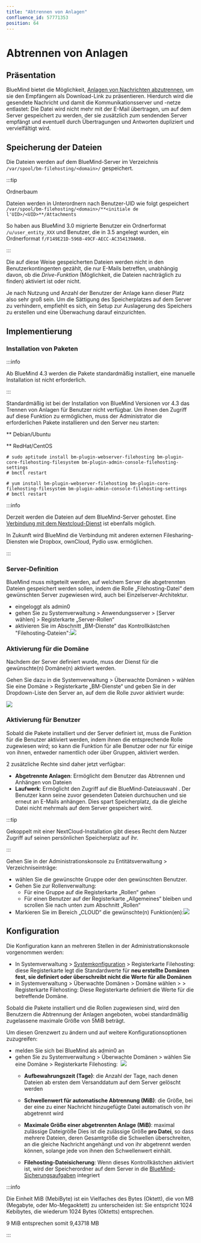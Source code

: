 ```yaml
---
title: "Abtrennen von Anlagen"
confluence_id: 57771353
position: 64
---
```

# Abtrennen von Anlagen


## Präsentation

BlueMind bietet die Möglichkeit, [Anlagen von Nachrichten abzutrennen,](/Guide_de_l_utilisateur/La_messagerie/Fichiers_volumineux_et_détachement_des_pièces_jointes/) um sie den Empfängern als Download-Link zu präsentieren. Hierdurch wird die gesendete Nachricht und damit die Kommunikationsserver und -netze entlastet: Die Datei wird nicht mehr mit der E-Mail übertragen, um auf dem Server gespeichert zu werden, der sie zusätzlich zum sendenden Server empfängt und eventuell durch Übertragungen und Antworten dupliziert und vervielfältigt wird.


## Speicherung der Dateien

Die Dateien werden auf dem BlueMind-Server im Verzeichnis `/var/spool/bm-filehosting/<domain>/` gespeichert.


:::tip

Ordnerbaum

Dateien werden in Unterordnern nach Benutzer-UID wie folgt gespeichert `/var/spool/bm-filehosting/<domain>/**<initiale de l'UID>/<UID>**/Attachments`

So haben aus BlueMind 3.0 migrierte Benutzer ein Ordnerformat `/u/user_entity_XXX` und Benutzer, die in 3.5 angelegt wurden, ein Ordnerformat `f/F149E21D-596B-49CF-AECC-AC354139A06B.`

:::

Die auf diese Weise gespeicherten Dateien werden nicht in den Benutzerkontingenten gezählt, die nur E-Mails betreffen, unabhängig davon, ob die *Drive-Funktion* (Möglichkeit, die Dateien nachträglich zu finden) aktiviert ist oder nicht.

Je nach Nutzung und Anzahl der Benutzer der Anlage kann dieser Platz also sehr groß sein. Um die Sättigung des Speicherplatzes auf dem Server zu verhindern, empfiehlt es sich, ein Setup zur Auslagerung des Speichers zu erstellen und eine Überwachung darauf einzurichten.

## Implementierung

### Installation von Paketen


:::info

Ab BlueMind 4.3 werden die Pakete standardmäßig installiert, eine manuelle Installation ist nicht erforderlich.

:::

Standardmäßig ist bei der Installation von BlueMind Versionen vor 4.3 das Trennen von Anlagen für Benutzer nicht verfügbar. Um ihnen den Zugriff auf diese Funktion zu ermöglichen, muss der Administrator die erforderlichen Pakete installieren und den Server neu starten:


**
Debian/Ubuntu


**
RedHat/CentOS


```
# sudo aptitude install bm-plugin-webserver-filehosting bm-plugin-core-filehosting-filesystem bm-plugin-admin-console-filehosting-settings
# bmctl restart
```


```
# yum install bm-plugin-webserver-filehosting bm-plugin-core-filehosting-filesystem bm-plugin-admin-console-filehosting-settings
# bmctl restart
```


:::info

Derzeit werden die Dateien auf dem BlueMind-Server gehostet. Eine [Verbindung mit dem Nextcloud-Dienst](/Guide_de_l_administrateur/Configuration/Detachement_des_pieces_jointes/Connecter_avec_Nextcloud/) ist ebenfalls möglich.

In Zukunft wird BlueMind die Verbindung mit anderen externen Filesharing-Diensten wie Dropbox, ownCloud, Pydio usw. ermöglichen.

:::

### Server-Definition

BlueMind muss mitgeteilt werden, auf welchem Server die abgetrennten Dateien gespeichert werden sollen, indem die Rolle „Filehosting-Datei“ dem gewünschten Server zugewiesen wird, auch bei Einzelserver-Architektur.

- eingeloggt als admin0
- gehen Sie zu Systemverwaltung > Anwendungsserver > [Server wählen] > Registerkarte „Server-Rollen“
- aktivieren Sie im Abschnitt „BM-Dienste“ das Kontrollkästchen "Filehosting-Dateien":![](../../../attachments/57771353/62557126.png)


### Aktivierung für die Domäne

Nachdem der Server definiert wurde, muss der Dienst für die gewünschte(n) Domäne(n) aktiviert werden.

Gehen Sie dazu in die Systemverwaltung > Überwachte Domänen > wählen Sie eine Domäne > Registerkarte „BM-Dienste“ und geben Sie in der Dropdown-Liste den Server an, auf dem die Rolle zuvor aktiviert wurde:

![](../../../attachments/57771353/62557121.png)

### Aktivierung für Benutzer

Sobald die Pakete installiert und der Server definiert ist, muss die Funktion für die Benutzer aktiviert werden, indem ihnen die entsprechende Rolle zugewiesen wird; so kann die Funktion für alle Benutzer oder nur für einige von ihnen, entweder namentlich oder über Gruppen, aktiviert werden.

2 zusätzliche Rechte sind daher jetzt verfügbar:

- **Abgetrennte Anlagen**: Ermöglicht dem Benutzer das Abtrennen und Anhängen von Dateien
- **Laufwerk**: Ermöglicht den Zugriff auf die BlueMind-Dateiauswahl . Der Benutzer kann seine zuvor gesendeten Dateien durchsuchen und sie erneut an E-Mails anhängen.
Dies spart Speicherplatz, da die gleiche Datei nicht mehrmals auf dem Server gespeichert wird.


:::tip

Gekoppelt mit einer NextCloud-Installation gibt dieses Recht dem Nutzer Zugriff auf seinen persönlichen Speicherplatz auf ihr.

:::


Gehen Sie in der Administrationskonsole zu Entitätsverwaltung > Verzeichniseinträge:

- wählen Sie die gewünschte Gruppe oder den gewünschten Benutzer.
- Gehen Sie zur Rollenverwaltung:
    - Für eine Gruppe auf die Registerkarte „Rollen“ gehen
    - Für einen Benutzer auf der Registerkarte „Allgemeines“ bleiben und scrollen Sie nach unten zum Abschnitt „Rollen“
- Markieren Sie im Bereich „CLOUD“ die gewünschte(n) Funktion(en):![](../../../attachments/57771353/62557124.png)


## Konfiguration

Die Konfiguration kann an mehreren Stellen in der Administrationskonsole vorgenommen werden:

- In Systemverwaltung >
[Systemkonfiguration](/Guide_de_l_administrateur/Configuration/Configuration_système/) > Registerkarte Filehosting: diese Registerkarte legt die Standardwerte für **neu erstellte Domänen fest**, **sie definiert oder überschreibt nicht die Werte für alle Domänen**
- in Systemverwaltung > Überwachte Domänen > Domäne wählen > > Registerkarte Filehosting: Diese Registerkarte definiert  die Werte für die betreffende Domäne.


Sobald die Pakete installiert und die Rollen zugewiesen sind, wird den Benutzern die Abtrennung der Anlagen angeboten, wobei standardmäßig zugelassene maximale Größe von 5MiB beträgt.

Um diesen Grenzwert zu ändern und auf weitere Konfigurationsoptionen zuzugreifen:

- melden Sie sich bei BlueMind als admin0 an
- gehen Sie zu Systemverwaltung > Überwachte Domänen > wählen Sie eine Domäne > Registerkarte Filehosting:  ![](../../../attachments/57771353/62557122.png)
    - **Aufbewahrungszeit (Tage)**: die Anzahl der Tage, nach denen Dateien ab ersten dem Versanddatum auf dem Server gelöscht werden
    - **Schwellenwert für automatische Abtrennung (MiB)**: die Größe, bei der eine zu einer Nachricht hinzugefügte Datei automatisch von ihr abgetrennt wird
    - **Maximale Größe einer abgetrennten Anlage (MiB)**: maximal zulässige Dateigröße
Dies ist die zulässige Größe **pro Datei**, so dass mehrere Dateien, deren Gesamtgröße die Schwellen überschreiten, an die gleiche Nachricht angehängt und von ihr abgetrennt werden können, solange jede von ihnen den Schwellenwert einhält.

    - **Filehosting-Dateisicherung**: Wenn dieses Kontrollkästchen aktiviert ist, wird der Speicherordner auf dem Server in die [BlueMind-Sicherungsaufgaben](/Guide_de_l_administrateur/Sauvegarde_et_restauration/) integriert


:::info

Die Einheit MiB (MebiByte) ist ein Vielfaches des Bytes (Oktett), die von MB (Megabyte, oder Mo-Megaoktett) zu unterscheiden ist: Sie entspricht 1024 Kebibytes, die wiederum 1024 Bytes (Oktetts) entsprechen.

9 MiB entsprechen somit 9,43718 MB

:::


